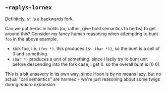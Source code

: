 ## `~raplys-lornex`
Definitely, `$^` is a backwards fork.

Can we put herbs in holds (or, rather, give hold semantics to herbs) to get around this? Consider my fancy human reasoning when attempting to bunt `foo` in the above example.

- kick foo, i.e. `(foo *)`. this produces `{$~ (bar *)}`, so the bunt is a cell of 0 and something.
- `(bar *)` produces a unit of something. since i lazily try to bunt unit before descending into the fork case, i get 0. so the overall bunt is [0 0].

This is a bit unsavory in its own way, since Hoon is by no means lazy, but no actual "call semantics" are harmed - we're just reasoning about some twigs during *macro expansion*.
